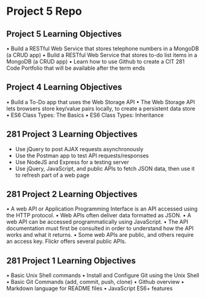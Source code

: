 # Project 5 Repo

## Project 5 Learning Objectives
• Build a RESTful Web Service that stores telephone numbers in a
MongoDB (a CRUD app)
• Build a RESTful Web Service that stores to-do list items in a
MongoDB (a CRUD app)
• Learn how to use Github to create a CIT 281 Code Portfolio that
will be available after the term ends



## Project 4 Learning Objectives
• Build a To-Do app that uses the Web Storage API
• The Web Storage API lets browsers store key/value pairs locally, to
create a persistent data store
• ES6 Class Types: The Basics
• ES6 Class Types: Inheritance


## 281 Project 3 Learning Objectives
* Use jQuery to post AJAX requests asynchronously
* Use the Postman app to test API requests/responses
* Use NodeJS and Express for a testing server
* Use jQuery, JavaScript, and public APIs to fetch JSON data, then
use it to refresh part of a web page





## 281 Project 2 Learning Objectives
• A web API or Application Programming Interface is an API
accessed using the HTTP protocol.
• Web APIs often deliver data formatted as JSON.
• A web API can be accessed programmatically using JavaScript.
• The API documentation must first be consulted in order to
understand how the API works and what it returns.
• Some web APIs are public, and others require an access key.
Flickr offers several public APIs.

##  281 Project 1 Learning Objectives
• Basic Unix Shell commands
• Install and Configure Git using the Unix Shell
• Basic Git Commands (add, commit, push, clone)
• Github overview
• Markdown language for README files
• JavaScript ES6+ features
